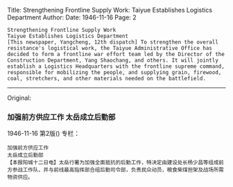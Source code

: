 Title: Strengthening Frontline Supply Work: Taiyue Establishes Logistics Department
Author:
Date: 1946-11-16
Page: 2

    Strengthening Frontline Supply Work
    Taiyue Establishes Logistics Department
    [This newspaper, Yangcheng, 12th dispatch] To strengthen the overall resistance's logistical work, the Taiyue Administrative Office has decided to form a frontline war effort team led by the Director of the Construction Department, Yang Shaochang, and others. It will jointly establish a Logistics Headquarters with the frontline supreme command, responsible for mobilizing the people, and supplying grain, firewood, coal, stretchers, and other materials needed on the battlefield.



<hr /> 

Original: 


### 加强前方供应工作  太岳成立后勤部

1946-11-16
第2版()
专栏：

    加强前方供应工作
    太岳成立后勤部
    【本报阳城十二日电】太岳行署为加强全面抵抗的后勤工作，特决定由建设处长杨少昌等组成前方参战工作队，并与前线最高指挥部合组后勤司令部，负责民众动员，粮食柴煤担架及战场所需物资供应。
